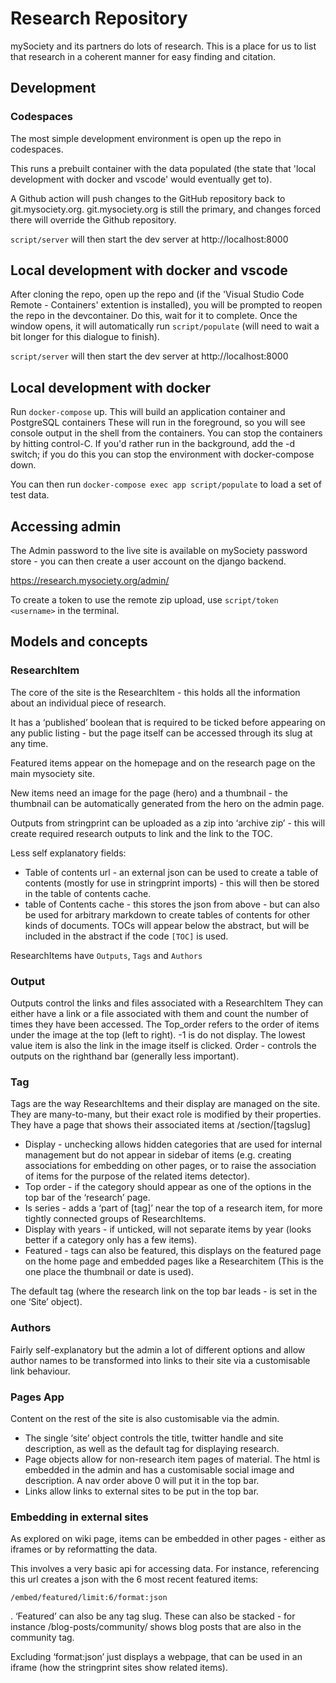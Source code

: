 # Research Repository

mySociety and its partners do lots of research. This is a place for us to list that research in a coherent manner for easy finding and citation.

## Development

### Codespaces

The most simple development environment is open up the repo in codespaces.

This runs a prebuilt container with the data populated (the state that 'local development with docker and vscode' would eventually get to).

A Github action will push changes to the GitHub repository back to git.mysociety.org. git.mysociety.org is still the primary, and changes forced there will override the Github repository.

`script/server` will then start the dev server at http://localhost:8000

## Local development with docker and vscode

After cloning the repo, open up the repo and (if the 'Visual Studio Code Remote - Containers' extention is installed), you will be prompted to reopen the repo in the devcontainer. Do this, wait for it to complete. Once the window opens, it will automatically run `script/populate` (will need to wait a bit longer for this dialogue to finish).

`script/server` will then start the dev server at http://localhost:8000

## Local development with docker

Run `docker-compose` up. This will build an application container and PostgreSQL containers These will run in the foreground, so you will see console output in the shell from the containers. You can stop the containers by hitting control-C. If you'd rather run in the background, add the -d switch; if you do this you can stop the environment with docker-compose down.

You can then run `docker-compose exec app script/populate` to load a set of test data. 


## Accessing admin

The Admin password to the live site is available on mySociety password store - you can then create a user account on the django backend.

https://research.mysociety.org/admin/ 

To create a token to use the remote zip upload, use `script/token <username>` in the terminal. 

## Models and concepts

### ResearchItem

The core of the site is the ResearchItem - this holds all the information about an individual piece of research.

It has a ‘published’ boolean that is required to be ticked before appearing on any public listing  - but the page itself can be accessed through its slug at any time.

Featured items appear on the homepage and on the research page on the main mysociety site. 

New items need an image for the page (hero) and a thumbnail - the thumbnail can be automatically generated from the hero on the admin page. 

Outputs from stringprint can be uploaded as a zip into ‘archive zip’ - this will create required research outputs to link and the link to the TOC.

Less self explanatory fields:

- Table of contents url - an external json can be used to create a table of contents (mostly for use in stringprint imports)  - this will then be stored in the table of contents cache. 
- table of Contents cache - this stores the json from above - but can also be used for arbitrary markdown to create tables of contents for other kinds of documents. TOCs will appear below the abstract, but will be included in the abstract if the code `[TOC]` is used. 

ResearchItems have `Outputs`, `Tags` and `Authors`

### Output

Outputs control the links and files associated with a ResearchItem
They can either have a link or a file associated with them and count the number of times they have been accessed.
The Top_order refers to the order of items under the image at the top (left to right). -1 is do not display. The lowest value item is also the link in the image itself is clicked. 
Order - controls the outputs on the righthand bar (generally less important). 

### Tag
Tags are the way ResearchItems and their display are managed on the site. They are many-to-many, but their exact role is modified by their properties. They have a page that shows their associated items at /section/[tagslug]

- Display - unchecking allows hidden categories that are used for internal management but do not appear in sidebar of items (e.g. creating associations for embedding on other pages, or to raise the association of items for the purpose of the related items detector). 
- Top order - if the category should appear as one of the options in the top bar of the ‘research’ page. 
- Is series - adds a ‘part of [tag]’ near the top of a research item, for more tightly connected groups of ResearchItems. 
- Display with years - if unticked, will not separate items by year (looks better if a category only has a few items). 
- Featured - tags can also be featured, this displays on the featured page on the home page and embedded pages like a Researchitem (This is the one place the thumbnail or date is used). 

The default tag (where the research link on the top bar leads - is set in the one ‘Site’ object). 

### Authors

Fairly self-explanatory but the admin a lot of different options and allow author names to be transformed into links to their site via a customisable link behaviour.


### Pages App

Content on the rest of the site is also customisable via the admin. 

- The single ‘site’ object controls the title, twitter handle and site description, as well as the default tag for displaying research. 
- Page objects allow for non-research item pages of material. The html is embedded in the admin and has a customisable social image and description. A nav order above 0 will put it in the top bar. 
- Links allow links to external sites to be put in the top bar.

### Embedding in external sites

As explored on wiki page, items can be embedded in other pages - either as iframes or by reformatting the data.

This involves a very basic api for accessing data. For instance, referencing this url creates a json with the 6 most recent featured items:

`/embed/featured/limit:6/format:json`

. ‘Featured’ can also be any tag slug. These can also be stacked - for instance /blog-posts/community/ shows blog posts that are also in the community tag. 

Excluding ‘format:json’ just displays a webpage, that can be used in an iframe (how the stringprint sites show related items). 


